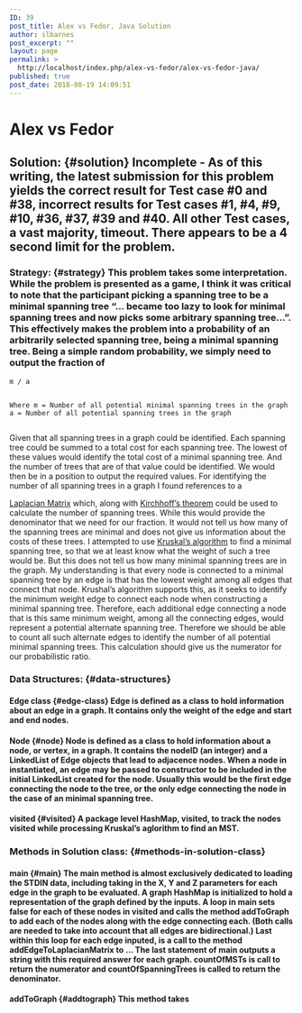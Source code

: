 ```yaml
---
ID: 39
post_title: Alex vs Fedor, Java Solution
author: slbarnes
post_excerpt: ""
layout: page
permalink: >
  http://localhost/index.php/alex-vs-fedor/alex-vs-fedor-java/
published: true
post_date: 2018-08-19 14:09:51
---
```

# Alex vs Fedor

## Solution: {#solution} Incomplete - As of this writing, the latest submission for this problem yields the correct result for Test case #0 and #38, incorrect results for Test cases #1, #4, #9, #10, #36, #37, #39 and #40. All other Test cases, a vast majority, timeout. There appears to be a 4 second limit for the problem. 

### Strategy: {#strategy} This problem takes some interpretation. While the problem is presented as a game, I think it was critical to note that the participant picking a spanning tree to be a minimal spanning tree “… became too lazy to look for minimal spanning trees and now picks some arbitrary spanning tree…”. This effectively makes the problem into a probability of an arbitrarily selected spanning tree, being a minimal spanning tree. Being a simple random probability, we simply need to output the fraction of 

<div class="highlighter-rouge">
  <div class="highlight">
    <pre class="highlight"><code>m / a

Where
m = Number of all potential minimal spanning trees in the graph
a = Number of all potential spanning trees in the graph
</code></pre>
  </div>
</div> Given that all spanning trees in a graph could be identified. Each spanning tree could be summed to a total cost for each spanning tree. The lowest of these values would identify the total cost of a minimal spanning tree. And the number of trees that are of that value could be identified. We would then be in a position to output the required values. For identifying the number of all spanning trees in a graph I found references to a 

<a href="https://en.wikipedia.org/wiki/Laplacian_matrix" target="\_blank">Laplacian Matrix</a> which, along with <a href="https://en.wikipedia.org/wiki/Kirchhoff%27s_theorem" target="\_blank">Kirchhoff’s theorem</a> could be used to calculate the number of spanning trees. While this would provide the denominator that we need for our fraction. It would not tell us how many of the spanning trees are minimal and does not give us information about the costs of these trees. I attempted to use <a href="https://en.wikipedia.org/wiki/Kruskal%27s_algorithm" target="\_blank">Kruskal’s algorithm</a> to find a minimal spanning tree, so that we at least know what the weight of such a tree would be. But this does not tell us how many minimal spanning trees are in the graph. My understanding is that every node is connected to a minimal spanning tree by an edge is that has the lowest weight among all edges that connect that node. Krushal’s algorithm supports this, as it seeks to identify the minimum weight edge to connect each node when constructing a minimal spanning tree. Therefore, each additional edge connecting a node that is this same minimum weight, among all the connecting edges, would represent a potential alternate spanning tree. Therefore we should be able to count all such alternate edges to identify the number of all potential minimal spanning trees. This calculation should give us the numerator for our probabilistic ratio. 
### Data Structures: {#data-structures}

#### Edge class {#edge-class} Edge is defined as a class to hold information about an edge in a graph. It contains only the weight of the edge and start and end nodes. 

#### Node {#node} Node is defined as a class to hold information about a node, or vertex, in a graph. It contains the nodeID (an integer) and a LinkedList of Edge objects that lead to adjacence nodes. When a node in instantiated, an edge may be passed to constructor to be included in the initial LinkedList created for the node. Usually this would be the first edge connecting the node to the tree, or the only edge connecting the node in the case of an minimal spanning tree. 

#### visited {#visited} A package level HashMap, visited, to track the nodes visited while processing Kruskal’s aglorithm to find an MST. 

### Methods in Solution class: {#methods-in-solution-class}

#### main {#main} The main method is almost exclusively dedicated to loading the STDIN data, including taking in the X, Y and Z parameters for each edge in the graph to be evaluated. A graph HashMap is initialized to hold a representation of the graph defined by the inputs. A loop in main sets false for each of these nodes in visited and calls the method addToGraph to add each of the nodes along with the edge connecting each. (Both calls are needed to take into account that all edges are bidirectional.) Last within this loop for each edge inputed, is a call to the method addEdgeToLaplacianMatrix to … The last statement of main outputs a string with this required answer for each graph. countOfMSTs is call to return the numerator and countOfSpanningTrees is called to return the denominator. 

#### addToGraph {#addtograph} This method takes